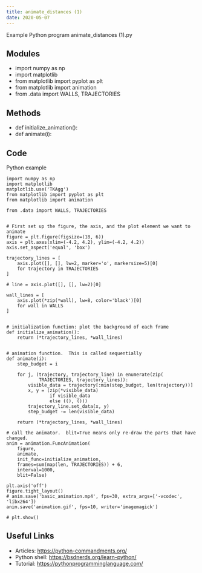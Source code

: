 ```yaml
---
title: animate_distances (1)
date: 2020-05-07
---
```

Example Python program animate_distances (1).py

## Modules

* import numpy as np
* import matplotlib
* from matplotlib import pyplot as plt
* from matplotlib import animation
* from .data import WALLS, TRAJECTORIES

## Methods

* def initialize_animation():
* def animate(i):

## Code

Python example

    import numpy as np
    import matplotlib
    matplotlib.use('TKAgg')
    from matplotlib import pyplot as plt
    from matplotlib import animation
    
    from .data import WALLS, TRAJECTORIES
    
    
    # First set up the figure, the axis, and the plot element we want to animate
    figure = plt.figure(figsize=(18, 6))
    axis = plt.axes(xlim=(-4.2, 4.2), ylim=(-4.2, 4.2))
    axis.set_aspect('equal', 'box')
    
    trajectory_lines = [
        axis.plot([], [], lw=2, marker='o', markersize=5)[0]
        for trajectory in TRAJECTORIES
    ]
    
    # line = axis.plot([], [], lw=2)[0]
    
    wall_lines = [
        axis.plot(*zip(*wall), lw=8, color='black')[0]
        for wall in WALLS
    ]
    
    
    # initialization function: plot the background of each frame
    def initialize_animation():
        return (*trajectory_lines, *wall_lines)
    
    
    # animation function.  This is called sequentially
    def animate(i):
        step_budget = i
    
        for j, (trajectory, trajectory_line) in enumerate(zip(
                TRAJECTORIES, trajectory_lines)):
            visible_data = trajectory[:min(step_budget, len(trajectory))]
            x, y = (zip(*visible_data)
                    if visible_data
                    else ((), ()))
            trajectory_line.set_data(x, y)
            step_budget -= len(visible_data)
    
        return (*trajectory_lines, *wall_lines)
    
    # call the animator.  blit=True means only re-draw the parts that have changed.
    anim = animation.FuncAnimation(
        figure,
        animate,
        init_func=initialize_animation,
        frames=sum(map(len, TRAJECTORIES)) + 6,
        interval=1000,
        blit=False)
    
    plt.axis('off')
    figure.tight_layout()
    # anim.save('basic_animation.mp4', fps=30, extra_args=['-vcodec', 'libx264'])
    anim.save('animation.gif', fps=10, writer='imagemagick')
    
    # plt.show()
    

## Useful Links

- Articles: https://python-commandments.org/
- Python shell: https://bsdnerds.org/learn-python/
- Tutorial: https://pythonprogramminglanguage.com/
